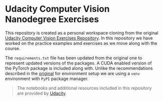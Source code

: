 # Udacity Computer Vision Nanodegree Exercises

This repository is created as a personal workspace cloning from the original [Udacity Computer Vision Exercises Repository](https://github.com/udacity/cd0360-Introduction-to-Computer-Vision). In this repository we have worked on the practice examples amd exercises as we move along with the course.

The `requirements.txt` file has been updated from the original one to represent updated versions of the packages. A CUDA enabled version of the PyTorch package is included along with. Unlike the recommendations described in the [original](https://github.com/sarkarchandan/cvnanodegree/blob/main/SOURCE_README.md) for environment setup we are using a `venv` environment with `PyPI` package manager.

> The notebooks and additional resources included in this repository are provided by [Udacity](https://www.udacity.com/).
